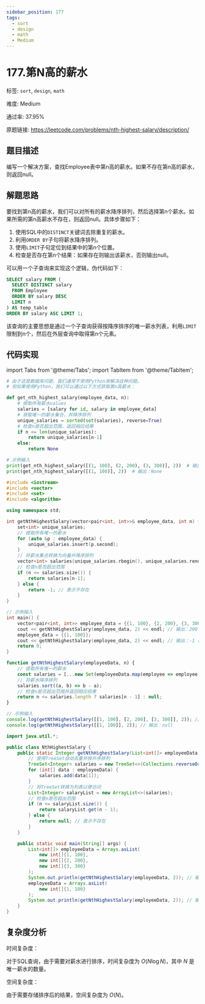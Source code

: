 ```yaml
---
sidebar_position: 177
tags:
  - sort
  - design
  - math
  - Medium
---
```


# 177.第N高的薪水

标签: `sort`, `design`, `math`

难度: Medium

通过率: 37.95%

原题链接: https://leetcode.com/problems/nth-highest-salary/description/

## 题目描述
编写一个解决方案，查找Employee表中第n高的薪水。如果不存在第n高的薪水，则返回null。

## 解题思路
要找到第n高的薪水，我们可以对所有的薪水降序排列，然后选择第n个薪水。如果所需的第n高薪水不存在，则返回null。具体步骤如下：

1. 使用SQL中的`DISTINCT`关键词去除重复的薪水。
2. 利用`ORDER BY`子句将薪水降序排列。
3. 使用`LIMIT`子句定位到结果中的第n个位置。
4. 检查是否存在第n个结果：如果存在则输出该薪水，否则输出null。

可以用一个子查询来实现这个逻辑，伪代码如下：

```sql
SELECT salary FROM (
  SELECT DISTINCT salary 
  FROM Employee 
  ORDER BY salary DESC 
  LIMIT n
) AS temp_table 
ORDER BY salary ASC LIMIT 1;
```

该查询的主要思想是通过一个子查询获得按降序排序的唯一薪水列表，利用`LIMIT`限制到n个，然后在外层查询中取得第n个元素。

## 代码实现
import Tabs from '@theme/Tabs';
import TabItem from '@theme/TabItem';

<Tabs>
<TabItem value="python" label="Python">

```python
# 由于这是数据库问题，我们通常不使用Python来解决这种问题。
# 但如果使用Python，我们可以通过以下方式获取第n高薪水：

def get_nth_highest_salary(employee_data, n):
    # 提取所有薪水values
    salaries = [salary for id, salary in employee_data]
    # 获取唯一的薪水集合，并降序排列
    unique_salaries = sorted(set(salaries), reverse=True)
    # 检查n是否超出范围，返回相应结果
    if n <= len(unique_salaries):
        return unique_salaries[n-1]
    else:
        return None

# 示例输入
print(get_nth_highest_salary([(1, 100), (2, 200), (3, 300)], 2))  # 输出：200
print(get_nth_highest_salary([(1, 100)], 2))  # 输出：None
```

</TabItem>
<TabItem value="cpp" label="C++">

```cpp
#include <iostream>
#include <vector>
#include <set>
#include <algorithm>

using namespace std;

int getNthHighestSalary(vector<pair<int, int>>& employee_data, int n) {
    set<int> unique_salaries;
    // 提取所有唯一的薪水
    for (auto &p : employee_data) {
        unique_salaries.insert(p.second);
    }
    // 将薪水集合转换为向量并降序排列
    vector<int> salaries(unique_salaries.rbegin(), unique_salaries.rend());
    // 检查n是否超出范围
    if (n <= salaries.size()) {
        return salaries[n-1];
    } else {
        return -1; // 表示不存在
    }
}

// 示例输入
int main() {
    vector<pair<int, int>> employee_data = {{1, 100}, {2, 200}, {3, 300}};
    cout << getNthHighestSalary(employee_data, 2) << endl; // 输出：200
    employee_data = {{1, 100}};
    cout << getNthHighestSalary(employee_data, 2) << endl; // 输出：-1（表示不存在）
    return 0;
}
```

</TabItem>
<TabItem value="javascript" label="JavaScript">

```javascript
function getNthHighestSalary(employeeData, n) {
    // 提取所有唯一的薪水
    const salaries = [...new Set(employeeData.map(employee => employee[1]))];
    // 将薪水降序排列
    salaries.sort((a, b) => b - a);
    // 检查n是否超出范围并返回相应结果
    return n <= salaries.length ? salaries[n - 1] : null;
}

// 示例输入
console.log(getNthHighestSalary([[1, 100], [2, 200], [3, 300]], 2)); // 输出：200
console.log(getNthHighestSalary([[1, 100]], 2)); // 输出：null
```

</TabItem>
<TabItem value="java" label="Java">

```java
import java.util.*;

public class NthHighestSalary {
    public static Integer getNthHighestSalary(List<int[]> employeeData, int n) {
        // 使用TreeSet自动去重并按升序排列
        TreeSet<Integer> salaries = new TreeSet<>(Collections.reverseOrder());
        for (int[] data : employeeData) {
            salaries.add(data[1]);
        }
        // 将TreeSet转换为列表以便访问
        List<Integer> salaryList = new ArrayList<>(salaries);
        // 检查n是否超出范围
        if (n <= salaryList.size()) {
            return salaryList.get(n - 1);
        } else {
            return null; // 表示不存在
        }
    }

    public static void main(String[] args) {
        List<int[]> employeeData = Arrays.asList(
            new int[]{1, 100},
            new int[]{2, 200},
            new int[]{3, 300}
        );
        System.out.println(getNthHighestSalary(employeeData, 2)); // 输出：200
        employeeData = Arrays.asList(
            new int[]{1, 100}
        );
        System.out.println(getNthHighestSalary(employeeData, 2)); // 输出：null
    }
}
```

</TabItem>
</Tabs>

## 复杂度分析
时间复杂度：

对于SQL查询，由于需要对薪水进行排序，时间复杂度为 $O(N \log N)$，其中 $N$ 是唯一薪水的数量。

空间复杂度：

由于需要存储排序后的结果，空间复杂度为 $O(N)$。
